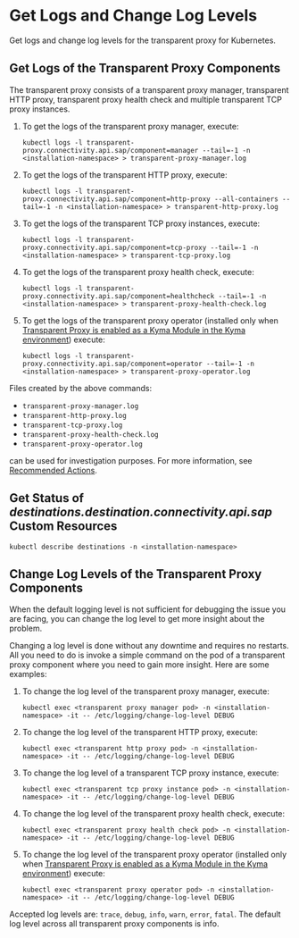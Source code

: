 <!-- loio974a5e59d44245f2bb29e84dfb31b5d1 -->

# Get Logs and Change Log Levels

Get logs and change log levels for the transparent proxy for Kubernetes.



<a name="loio974a5e59d44245f2bb29e84dfb31b5d1__section_ydc_nfn_t5b"/>

## Get Logs of the Transparent Proxy Components

The transparent proxy consists of a transparent proxy manager, transparent HTTP proxy, transparent proxy health check and multiple transparent TCP proxy instances.

1.  To get the logs of the transparent proxy manager, execute:

    ```
    kubectl logs -l transparent-proxy.connectivity.api.sap/component=manager --tail=-1 -n <installation-namespace> > transparent-proxy-manager.log
    ```

2.  To get the logs of the transparent HTTP proxy, execute:

    ```
    kubectl logs -l transparent-proxy.connectivity.api.sap/component=http-proxy --all-containers --tail=-1 -n <installation-namespace> > transparent-http-proxy.log
    ```

3.  To get the logs of the transparent TCP proxy instances, execute:

    ```
    kubectl logs -l transparent-proxy.connectivity.api.sap/component=tcp-proxy --tail=-1 -n <installation-namespace> > transparent-tcp-proxy.log
    ```

4.  To get the logs of the transparent proxy health check, execute:

    ```
    kubectl logs -l transparent-proxy.connectivity.api.sap/component=healthcheck --tail=-1 -n <installation-namespace> > transparent-proxy-health-check.log
    ```

5.  To get the logs of the transparent proxy operator \(installed only when [Transparent Proxy is enabled as a Kyma Module in the Kyma environment](transparent-proxy-in-the-kyma-environment-1700cfe.md)\) execute:

    ```
    kubectl logs -l transparent-proxy.connectivity.api.sap/component=operator --tail=-1 -n <installation-namespace> > transparent-proxy-operator.log
    ```


Files created by the above commands:

-   `transparent-proxy-manager.log`
-   `transparent-http-proxy.log`
-   `transparent-tcp-proxy.log`
-   `transparent-proxy-health-check.log`
-   `transparent-proxy-operator.log` 

can be used for investigation purposes. For more information, see [Recommended Actions](recommended-actions-20b1a62.md).



<a name="loio974a5e59d44245f2bb29e84dfb31b5d1__section_ng1_4fn_t5b"/>

## Get Status of *destinations.destination.connectivity.api.sap* Custom Resources

```
kubectl describe destinations -n <installation-namespace>
```



<a name="loio974a5e59d44245f2bb29e84dfb31b5d1__section_rjt_4sf_vwb"/>

## Change Log Levels of the Transparent Proxy Components

When the default logging level is not sufficient for debugging the issue you are facing, you can change the log level to get more insight about the problem.

Changing a log level is done without any downtime and requires no restarts. All you need to do is invoke a simple command on the pod of a transparent proxy component where you need to gain more insight. Here are some examples:

1.  To change the log level of the transparent proxy manager, execute:

    ```
    kubectl exec <transparent proxy manager pod> -n <installation-namespace> -it -- /etc/logging/change-log-level DEBUG
    ```

2.  To change the log level of the transparent HTTP proxy, execute:

    ```
    kubectl exec <transparent http proxy pod> -n <installation-namespace> -it -- /etc/logging/change-log-level DEBUG
    ```

3.  To change the log level of a transparent TCP proxy instance, execute:

    ```
    kubectl exec <transparent tcp proxy instance pod> -n <installation-namespace> -it -- /etc/logging/change-log-level DEBUG
    ```

4.  To change the log level of the transparent proxy health check, execute:

    ```
    kubectl exec <transparent proxy health check pod> -n <installation-namespace> -it -- /etc/logging/change-log-level DEBUG
    ```

5.  To change the log level of the transparent proxy operator \(installed only when [Transparent Proxy is enabled as a Kyma Module in the Kyma environment](transparent-proxy-in-the-kyma-environment-1700cfe.md)\) execute:

    ```
    kubectl exec <transparent proxy operator pod> -n <installation-namespace> -it -- /etc/logging/change-log-level DEBUG
    ```


Accepted log levels are: `trace`, `debug`, `info`, `warn`, `error`, `fatal`. The default log level across all transparent proxy components is info.

